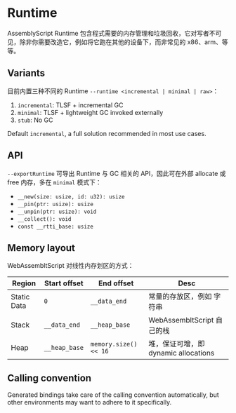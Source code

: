 # Runtime

AssemblyScript Runtime 包含程式需要的内存管理和垃圾回收，它对写者不可见，除非你需要改造它，例如将它跑在其他的设备下，而非常见的 x86、arm、等等。

## Variants

目前内置三种不同的 Runtime `--runtime <incremental | minimal | raw>`：

1. `incremental`: TLSF + incremental GC
2. `minimal`: TLSF + lightweight GC invoked externally
3. `stub`: No GC

Default `incremental`, a full solution recommended in most use cases.

## API

`--exportRuntime` 可导出 Runtime 与 GC 相关的 API，因此可在外部 allocate 或 free 内存，多在 `minimal` 模式下：

- `__new(size: usize, id: u32): usize`
- `__pin(ptr: usize): usize`
- `__unpin(ptr: usize): void`
- `__collect(): void`
- `const __rtti_base: usize`

## Memory layout

WebAssembltScript 对线性内存划区的方式：

| Region      | Start offset  | End offset            | Desc                                 |
| ----------- | ------------- | --------------------- | ------------------------------------ |
| Static Data | `0`           | `__data_end`          | 常量的存放区，例如 字符串            |
| Stack       | `__data_end`  | `__heap_base`         | WebAssembltScript 自己的栈           |
| Heap        | `__heap_base` | `memory.size() << 16` | 堆，保证可增，即 dynamic allocations |

## Calling convention

Generated bindings take care of the calling convention automatically, but other environments may want to adhere to it specifically.
